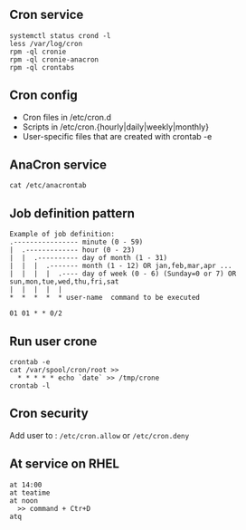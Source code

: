 Cron service 
-------------

    systemctl status crond -l
    less /var/log/cron
    rpm -ql cronie
    rpm -ql cronie-anacron
    rpm -ql crontabs
    
Cron config 
------------
  * Cron files in /etc/cron.d
  * Scripts in /etc/cron.{hourly|daily|weekly|monthly} 
  * User-specific files that are created with crontab -e

AnaCron service
---------------

    cat /etc/anacrontab

Job definition pattern 
----------------------

    Example of job definition:
    .---------------- minute (0 - 59)
    |  .------------- hour (0 - 23)
    |  |  .---------- day of month (1 - 31)
    |  |  |  .------- month (1 - 12) OR jan,feb,mar,apr ...
    |  |  |  |  .---- day of week (0 - 6) (Sunday=0 or 7) OR sun,mon,tue,wed,thu,fri,sat
    |  |  |  |  |
    *  *  *  *  * user-name  command to be executed

    01 01 * * 0/2
Run user crone 
---------------

    crontab -e 
    cat /var/spool/cron/root >>
      * * * * * echo `date` >> /tmp/crone
    crontab -l

Cron security
-------------

  Add user to : `/etc/cron.allow` or `/etc/cron.deny`

At service on RHEL
------------------

    at 14:00
    at teatime
    at noon
      >> command + Ctr+D
    atq 








